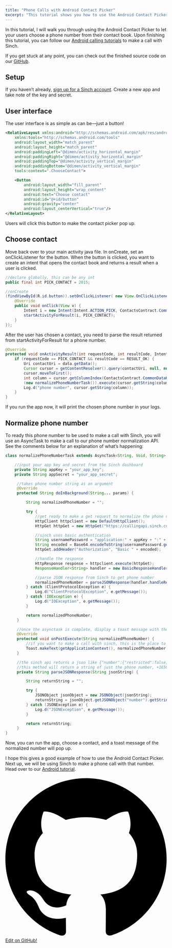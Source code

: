 ```yaml
---
title: "Phone Calls with Android Contact Picker"
excerpt: "This tutorial shows you how to use the Android Contact Picker to let users choose a phone number from their contact book. Later we go trough how you can make a call with Sinch."
---
```

In this tutorial, I will walk you through using the Android Contact Picker to let your users choose a phone number from their contact book. Upon finishing this tutorial, you can follow our [Android calling tutorials](doc:call-a-phone-number-from-your-android-app-with-sinch) to make a call with Sinch.

If you get stuck at any point, you can check out the finished source code on our [GitHub](http://www.github.com/sinch/android-contact-chooser).

## Setup

If you haven’t already, [sign up for a Sinch account](https://portal.sinch.com/#/signup). Create a new app and take note of the key and secret.

## User interface

The user interface is as simple as can be—just a button\!

```xml
<RelativeLayout xmlns:android="http://schemas.android.com/apk/res/android"
    xmlns:tools="http://schemas.android.com/tools"
    android:layout_width="match_parent"
    android:layout_height="match_parent"
    android:paddingLeft="@dimen/activity_horizontal_margin"
    android:paddingRight="@dimen/activity_horizontal_margin"
    android:paddingTop="@dimen/activity_vertical_margin"
    android:paddingBottom="@dimen/activity_vertical_margin"
    tools:context=".ChooseContact">

    <Button
        android:layout_width="fill_parent"
        android:layout_height="wrap_content"
        android:text="Choose contact"
        android:id="@+id/button"
        android:gravity="center"
        android:layout_centerVertical="true"/>
</RelativeLayout>
```

Users will click this button to make the contact picker pop up.

## Choose contact

Move back over to your main activity java file. In onCreate, set an onClickListener for the button. When the button is clicked, you want to create an intent that opens the contact book and returns a result when a user is clicked.

```java
//declare globally, this can be any int
public final int PICK_CONTACT = 2015;

//onCreate
(findViewById(R.id.button)).setOnClickListener( new View.OnClickListener() {
    @Override
    public void onClick(View v) {
        Intent i = new Intent(Intent.ACTION_PICK, ContactsContract.CommonDataKinds.Phone.CONTENT_URI);
        startActivityForResult(i, PICK_CONTACT);
    }
});
```

After the user has chosen a contact, you need to parse the result returned from startActivityForResult for a phone number.

```java
@Override
protected void onActivityResult(int requestCode, int resultCode, Intent data) {
    if (requestCode == PICK_CONTACT && resultCode == RESULT_OK) {
        Uri contactUri = data.getData();
        Cursor cursor = getContentResolver().query(contactUri, null, null, null, null);
        cursor.moveToFirst();
        int column = cursor.getColumnIndex(ContactsContract.CommonDataKinds.Phone.NUMBER);
        (new normalizePhoneNumberTask()).execute(cursor.getString(column));
        Log.d("phone number", cursor.getString(column));
    }
}
```

If you run the app now, it will print the chosen phone number in your logs.

## Normalize phone number

To ready this phone number to be used to make a call with Sinch, you will use an AsyncTask to make a call to our phone number normalization API. See the comments below for an explanation of what’s happening:

```java
class normalizePhoneNumberTask extends AsyncTask<String, Void, String> {

    //input your app key and secret from the Sinch dashboard
    private String appKey = "your_app_key";
    private String appSecret = "your_app_secret";

     //takes phone number string as an argument
     @Override
     protected String doInBackground(String... params) {

         String normalizedPhoneNumber = "";

         try {
             //get ready to make a get request to normalize the phone number
             HttpClient httpclient = new DefaultHttpClient();
             HttpGet httpGet = new HttpGet("https://callingapi.sinch.com/v1/calling/query/number/" + params[0].replaceAll("\\s+",""));

             //sinch uses basic authentication
             String usernamePassword = "application:" + appKey + ":" + appSecret;
             String encoded = Base64.encodeToString(usernamePassword.getBytes(), Base64.NO_WRAP);
             httpGet.addHeader("Authorization", "Basic " + encoded);

             //handle the response
             HttpResponse response = httpclient.execute(httpGet);
             ResponseHandler<String> handler = new BasicResponseHandler();

             //parse JSON response from Sinch to get phone number
             normalizedPhoneNumber = parseJSONResponse(handler.handleResponse(response));
         } catch (ClientProtocolException e) {
             Log.d("ClientProtocolException", e.getMessage());
         } catch (IOException e) {
             Log.d("IOException", e.getMessage());
         }

         return normalizedPhoneNumber;
     }

     //once the asynctask is complete, display a toast message with the normalized phone number
     @Override
     protected void onPostExecute(String normalizedPhoneNumber) {
         //if you want to make a call with sinch, this is the place to do it!
         Toast.makeText(getApplicationContext(), normalizedPhoneNumber, Toast.LENGTH_LONG).show();
     }

     //the sinch api returns a json like {"number":{"restricted":false,"countryId":"US","numberType":"Mobile","normalizedNumber":"+16507141052"}}
     //this method will return a string of just the phone number, +16507141052
     private String parseJSONResponse(String jsonString) {

         String returnString = "";

         try {
             JSONObject jsonObject = new JSONObject(jsonString);
             returnString = jsonObject.getJSONObject("number").getString("normalizedNumber");
         } catch (JSONException e) {
             Log.d("JSONException", e.getMessage());
         }

         return returnString;
     }
}
```

Now, you can run the app, choose a contact, and a toast message of the normalized number will pop up.

I hope this gives a good example of how to use the Android Contact Picker. Next up, we will be using Sinch to make a phone call with that number. Head over to our [Android tutorial](doc:call-a-phone-number-from-your-android-app-with-sinch).

<div class="magic-block-html"><a class="gitbutton pill" target="_blank" href="https://github.com/sinch/docs/blob/master/docs/tutorials/android/phone-calls-with-android-contact-picker.md"><span class="icon medium"><svg xmlns="http://www.w3.org/2000/svg" role="img" viewBox="0 0 24 24"><title>GitHub icon</title><path d="M 12 0.297 c -6.63 0 -12 5.373 -12 12 c 0 5.303 3.438 9.8 8.205 11.385 c 0.6 0.113 0.82 -0.258 0.82 -0.577 c 0 -0.285 -0.01 -1.04 -0.015 -2.04 c -3.338 0.724 -4.042 -1.61 -4.042 -1.61 C 4.422 18.07 3.633 17.7 3.633 17.7 c -1.087 -0.744 0.084 -0.729 0.084 -0.729 c 1.205 0.084 1.838 1.236 1.838 1.236 c 1.07 1.835 2.809 1.305 3.495 0.998 c 0.108 -0.776 0.417 -1.305 0.76 -1.605 c -2.665 -0.3 -5.466 -1.332 -5.466 -5.93 c 0 -1.31 0.465 -2.38 1.235 -3.22 c -0.135 -0.303 -0.54 -1.523 0.105 -3.176 c 0 0 1.005 -0.322 3.3 1.23 c 0.96 -0.267 1.98 -0.399 3 -0.405 c 1.02 0.006 2.04 0.138 3 0.405 c 2.28 -1.552 3.285 -1.23 3.285 -1.23 c 0.645 1.653 0.24 2.873 0.12 3.176 c 0.765 0.84 1.23 1.91 1.23 3.22 c 0 4.61 -2.805 5.625 -5.475 5.92 c 0.42 0.36 0.81 1.096 0.81 2.22 c 0 1.606 -0.015 2.896 -0.015 3.286 c 0 0.315 0.21 0.69 0.825 0.57 C 20.565 22.092 24 17.592 24 12.297 c 0 -6.627 -5.373 -12 -12 -12" /></svg></span>Edit on GitHub!</a></div>
